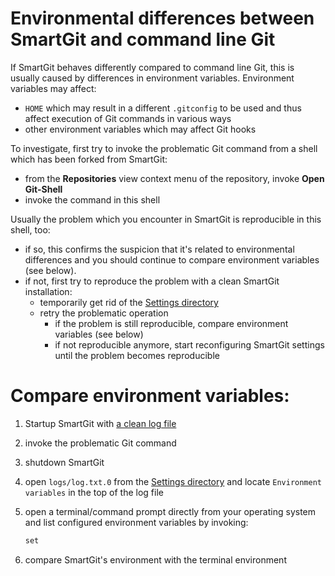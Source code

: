 # Environmental differences between SmartGit and command line Git

If SmartGit behaves differently compared to command line Git, this is
usually caused by differences in environment variables. Environment
variables may affect:

-   `HOME` which may result in a different `.gitconfig` to be used and
    thus affect execution of Git commands in various ways
-   other environment variables which may affect Git hooks

To investigate, first try to invoke the problematic Git command from a
shell which has been forked from SmartGit:

-   from the **Repositories** view context menu of the repository,
    invoke **Open Git-Shell**
-   invoke the command in this shell

Usually the problem which you encounter in SmartGit is reproducible in
this shell, too:

-   if so, this confirms the suspicion that it's related to
    environmental differences and you should continue to compare
    environment variables (see below).
-   if not, first try to reproduce the problem with a clean SmartGit
    installation:
    -   temporarily get rid of the [Settings directory](../Latest/Installation/Installation-and-Files.md)
    -   retry the problematic operation  
        -   if the problem is still reproducible, compare environment
            variables (see below)
        -   if not reproducible anymore, start reconfiguring SmartGit
            settings until the problem becomes reproducible

# Compare environment variables:

1.  Startup SmartGit with [a clean log file](Debugging.md)

2.  invoke the problematic Git command

3.  shutdown SmartGit

4.  open `logs/log.txt.0` from the [Settings directory](../Latest/Installation/Installation-and-Files.md) and
    locate `Environment variables` in the top of the log file

5.  open a terminal/command prompt directly from your operating system
    and list configured environment variables by invoking:



    ``` java
    set
    ```



6.  compare SmartGit's environment with the terminal environment
